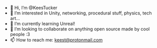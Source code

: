 - 👋 Hi, I’m @KeesTucker
- 👀 I’m interested in Unity, networking, procedural stuff, physics, tech art...
- 🌱 I’m currently learning Unreal!
- 💞️ I’m looking to collaborate on anything open source made by cool people :3
- 📫 How to reach me: keest@protonmail.com
